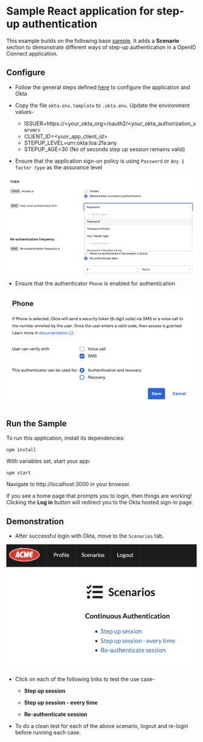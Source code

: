 # Sample React application for step-up authentication

This example builds on the following base [sample](https://github.com/okta/samples-js-react). It adds a **Scenario** section to demonstrate different ways of step-up authentication in a OpenID Connect application.


## Configure

* Follow the general steps defined [here](https://github.com/okta/samples-js-react/tree/master/okta-hosted-login) to configure the application and Okta

* Copy the file `okta.env.template` to `.okta.env`. Update the environment values-

    * ISSUER=https://<your_okta_org>/oauth2/<your_okta_authorization_server>
    * CLIENT_ID=<yuor_app_client_id>
    * STEPUP_LEVEL=urn:okta:loa:2fa:any
    * STEPUP_AGE=30 (No of seconds step up session remains valid)
  
* Ensure that the application sign-on policy is using  `Password` or `Any 1 factor type` as the assurance level

![Authentication Policy](./public/2-policy.png)

* Ensure that the authenticator `Phone` is enabled for authentication

![Phone Authenticator](./public/1-authenticator.png)


## Run the Sample

To run this application, install its dependencies:

```
npm install
```

With variables set, start your app:

```
npm start
```

Navigate to http://localhost:3000 in your browser.

If you see a home page that prompts you to login, then things are working!  Clicking the **Log in** button will redirect you to the Okta hosted sign-in page.


## Demonstration

* After successful login with Okta, move to the `Scenarios` tab. 

![Demo](./public/3-demo.png)

* Click on each of the following links to test the use case-

  * **Step up session**
  
  * **Step up session - every time**
  
  * **Re-authenticate session**

* To do a clean test for each of the above scenario, logout and re-login before running each case.



